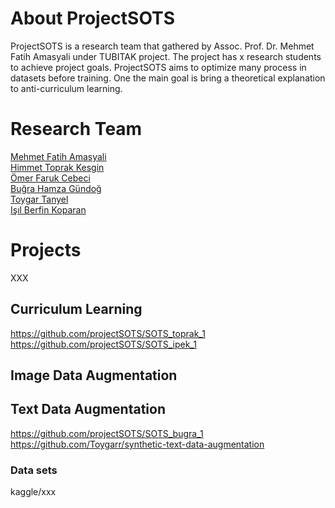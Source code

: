 # About ProjectSOTS

ProjectSOTS is a research team that gathered by Assoc. Prof. Dr. Mehmet Fatih Amasyali under TUBITAK project. The project has x research students to achieve project goals. ProjectSOTS aims to optimize many process in datasets before training. One the main goal is bring a theoretical explanation to anti-curriculum learning.


# Research Team

[Mehmet Fatih Amasyali](https://sites.google.com/view/mfatihamasyali/) <br />
[Himmet Toprak Kesgin](https://avesis.yildiz.edu.tr/tkesgin)<br />
[Ömer Faruk Cebeci]()<br />
[Buğra Hamza Gündoğ]()<br />
[Toygar Tanyel](https://github.com/Toygarr)<br />
[Işıl Berfin Koparan](https://github.com/isilberfin)<br />

# Projects

XXX

## Curriculum Learning

https://github.com/projectSOTS/SOTS_toprak_1<br />
https://github.com/projectSOTS/SOTS_ipek_1


## Image Data Augmentation 


## Text Data Augmentation

https://github.com/projectSOTS/SOTS_bugra_1<br />
https://github.com/Toygarr/synthetic-text-data-augmentation

### Data sets
kaggle/xxx
